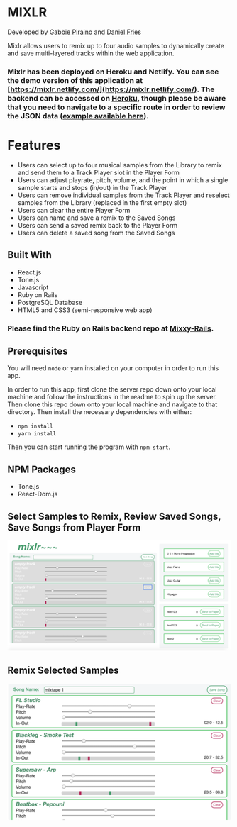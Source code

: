 # MIXLR

Developed by [Gabbie Piraino](https://github.com/pirainogi) and [Daniel Fries](https://github.com/dwfig)

Mixlr allows users to remix up to four audio samples to dynamically create and save multi-layered tracks within the web application.

### Mixlr has been deployed on Heroku and Netlify. You can see the demo version of this application at [https://mixlr.netlify.com/](https://mixlr.netlify.com/). The backend can be accessed on [Heroku](https://mixlr.herokuapp.com), though please be aware that you need to navigate to a specific route in order to review the JSON data ([example available here](https://mixlr.herokuapp.com/api/v1/songs)).

# Features

* Users can select up to four musical samples from the Library to remix and send them to a Track Player slot in the Player Form
* Users can adjust playrate, pitch, volume, and the point in which a single  sample starts and stops (in/out) in the Track Player
* Users can remove individual samples from the Track Player and reselect samples from the Library (replaced in the first empty slot)
* Users can clear the entire Player Form
* Users can name and save a remix to the Saved Songs
* Users can send a saved remix back to the Player Form
* Users can delete a saved song from the Saved Songs

## Built With

* React.js
* Tone.js
* Javascript
* Ruby on Rails
* PostgreSQL Database
* HTML5 and CSS3 (semi-responsive web app)

### Please find the Ruby on Rails backend repo at [Mixxy-Rails](https://github.com/pirainogi/mixxy_rails).

## Prerequisites

You will need `node` or `yarn` installed on your computer in order to run this app.

In order to run this app, first clone the server repo down onto your local machine and follow the instructions in the readme to spin up the server. Then clone this repo down onto your local machine and navigate to that directory. Then install the necessary dependencies with either:
* `npm install`
* `yarn install`

Then you can start running the program with `npm start`.

## NPM Packages
* Tone.js
* React-Dom.js

## Select Samples to Remix, Review Saved Songs, Save Songs from Player Form
![Mixlr](https://raw.githubusercontent.com/dwfig/mixxy_react/master/public/mixlr-unselected.png)

## Remix Selected Samples
![Mixlr Remix](https://raw.githubusercontent.com/dwfig/mixxy_react/master/public/mixlr-selected.png)
